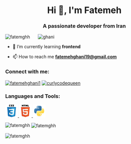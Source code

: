 <h1 align="center">Hi 👋, I'm Fatemeh</h1>
<h3 align="center">A passionate developer from Iran</h3>
<img align="right" alt="ghani" width="400" src="https://raw.githubusercontent.com/JoeyBling/JoeyBling/master/pic/pusheencode.gif"/>

<p align="left"> <img src="https://komarev.com/ghpvc/?username=fatemghh&label=Profile%20views&color=0e75b6&style=flat" alt="fatemghh" /> </p>

- 🌱 I’m currently learning **frontend**

- 📫 How to reach me **fatemehghani19@gmail.com**

<h3 align="left">Connect with me:</h3>
<p align="left">
<a href="https://linkedin.com/in/fatemehghani1" target="blank"><img align="center" src="https://raw.githubusercontent.com/rahuldkjain/github-profile-readme-generator/master/src/images/icons/Social/linked-in-alt.svg" alt="fatemehghani1" height="30" width="40" /></a>
<a href="https://instagram.com/curlycodequeen" target="blank"><img align="center" src="https://raw.githubusercontent.com/rahuldkjain/github-profile-readme-generator/master/src/images/icons/Social/instagram.svg" alt="curlycodequeen" height="30" width="40" /></a>
</p>

<h3 align="left">Languages and Tools:</h3>
<p align="left"> <a href="https://www.w3schools.com/css/" target="_blank" rel="noreferrer"> <img src="https://raw.githubusercontent.com/devicons/devicon/master/icons/css3/css3-original-wordmark.svg" alt="css3" width="40" height="40"/> </a> <a href="https://www.w3.org/html/" target="_blank" rel="noreferrer"> <img src="https://raw.githubusercontent.com/devicons/devicon/master/icons/html5/html5-original-wordmark.svg" alt="html5" width="40" height="40"/> </a> <a href="https://www.python.org" target="_blank" rel="noreferrer"> <img src="https://raw.githubusercontent.com/devicons/devicon/master/icons/python/python-original.svg" alt="python" width="40" height="40"/> </a> </p>

<p><img align="left" src="https://github-readme-stats.vercel.app/api/top-langs?username=fatemghh&show_icons=true&locale=en&layout=compact" alt="fatemghh" /></p>

<p>&nbsp;<img align="center" src="https://github-readme-stats.vercel.app/api?username=fatemghh&show_icons=true&locale=en" alt="fatemghh" /></p>

<p><img align="center" src="https://github-readme-streak-stats.herokuapp.com/?user=fatemghh&" alt="fatemghh" /></p>

